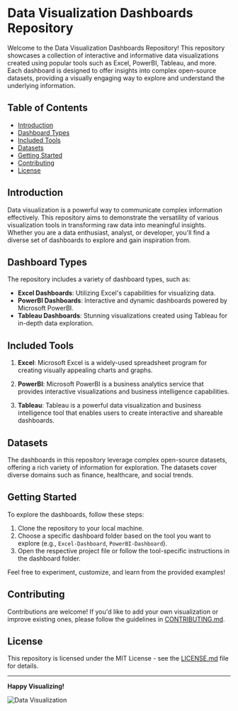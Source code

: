 # Data Visualization Dashboards Repository

Welcome to the Data Visualization Dashboards Repository! This repository showcases a collection of interactive and informative data visualizations created using popular tools such as Excel, PowerBI, Tableau, and more. Each dashboard is designed to offer insights into complex open-source datasets, providing a visually engaging way to explore and understand the underlying information.

## Table of Contents

- [Introduction](#introduction)
- [Dashboard Types](#dashboard-types)
- [Included Tools](#included-tools)
- [Datasets](#datasets)
- [Getting Started](#getting-started)
- [Contributing](#contributing)
- [License](#license)

## Introduction

Data visualization is a powerful way to communicate complex information effectively. This repository aims to demonstrate the versatility of various visualization tools in transforming raw data into meaningful insights. Whether you are a data enthusiast, analyst, or developer, you'll find a diverse set of dashboards to explore and gain inspiration from.

## Dashboard Types

The repository includes a variety of dashboard types, such as:

- **Excel Dashboards**: Utilizing Excel's capabilities for visualizing data.
- **PowerBI Dashboards**: Interactive and dynamic dashboards powered by Microsoft PowerBI.
- **Tableau Dashboards**: Stunning visualizations created using Tableau for in-depth data exploration.

## Included Tools

1. **Excel**: Microsoft Excel is a widely-used spreadsheet program for creating visually appealing charts and graphs.

2. **PowerBI**: Microsoft PowerBI is a business analytics service that provides interactive visualizations and business intelligence capabilities.

3. **Tableau**: Tableau is a powerful data visualization and business intelligence tool that enables users to create interactive and shareable dashboards.

## Datasets

The dashboards in this repository leverage complex open-source datasets, offering a rich variety of information for exploration. The datasets cover diverse domains such as finance, healthcare, and social trends.

## Getting Started

To explore the dashboards, follow these steps:

1. Clone the repository to your local machine.
2. Choose a specific dashboard folder based on the tool you want to explore (e.g., `Excel-Dashboard`, `PowerBI-Dashboard`).
3. Open the respective project file or follow the tool-specific instructions in the dashboard folder.

Feel free to experiment, customize, and learn from the provided examples!

## Contributing

Contributions are welcome! If you'd like to add your own visualization or improve existing ones, please follow the guidelines in [CONTRIBUTING.md](CONTRIBUTING.md).

## License

This repository is licensed under the MIT License - see the [LICENSE.md](LICENSE.md) file for details.

---

**Happy Visualizing!**

![Data Visualization](visual_element.png)
